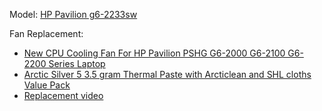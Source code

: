 Model: [HP Pavilion g6-2233sw](https://support.hp.com/pl-pl/document/c03540697)

Fan Replacement:

* [New CPU Cooling Fan For HP Pavilion PSHG G6-2000 G6-2100 G6-2200 Series Laptop](https://www.amazon.co.uk/gp/product/B00MZ0FSMI)
* [Arctic Silver 5 3.5 gram Thermal Paste with Arcticlean and SHL cloths Value Pack](https://www.amazon.co.uk/gp/product/B003YDV0UO)
* [Replacement video](https://www.youtube.com/watch?v=VLXe2LJXpBs)
